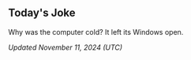 ## Today's Joke
Why was the computer cold? It left its Windows open.

*Updated November 11, 2024 (UTC)*
